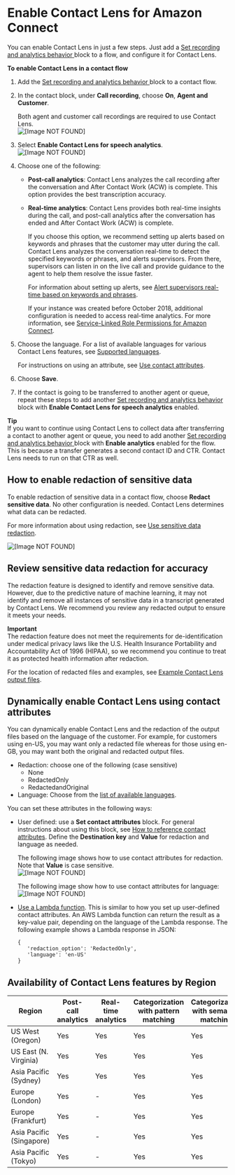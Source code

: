 # Enable Contact Lens for Amazon Connect<a name="enable-analytics"></a>

You can enable Contact Lens in just a few steps\. Just add a [Set recording and analytics behavior ](set-recording-behavior.md) block to a flow, and configure it for Contact Lens\.

**To enable Contact Lens in a contact flow**

1. Add the [Set recording and analytics behavior ](set-recording-behavior.md) block to a contact flow\.

1. In the contact block, under **Call recording**, choose **On**, **Agent and Customer**\.

   Both agent and customer call recordings are required to use Contact Lens\.  
![\[Image NOT FOUND\]](http://docs.aws.amazon.com/connect/latest/adminguide/images/set-recording-and-analytics-behavior.png)

1. Select **Enable Contact Lens for speech analytics**\.   
![\[Image NOT FOUND\]](http://docs.aws.amazon.com/connect/latest/adminguide/images/set-recording-and-analytics-behavior2.png)

1. Choose one of the following:
   + **Post\-call analytics**: Contact Lens analyzes the call recording after the conversation and After Contact Work \(ACW\) is complete\. This option provides the best transcription accuracy\.
   + **Real\-time analytics**: Contact Lens provides both real\-time insights during the call, and post\-call analytics after the conversation has ended and After Contact Work \(ACW\) is complete\.

     If you choose this option, we recommend setting up alerts based on keywords and phrases that the customer may utter during the call\. Contact Lens analyzes the conversation real\-time to detect the specified keywords or phrases, and alerts supervisors\. From there, supervisors can listen in on the live call and provide guidance to the agent to help them resolve the issue faster\.

     For information about setting up alerts, see [Alert supervisors real\-time based on keywords and phrases](add-rules-for-alerts.md)\.

     If your instance was created before October 2018, additional configuration is needed to access real\-time analytics\. For more information, see [Service\-Linked Role Permissions for Amazon Connect](connect-slr.md#slr-permissions)\.

1. Choose the language\. For a list of available languages for various Contact Lens features, see [Supported languages](supported-languages.md)\.

   For instructions on using an attribute, see [Use contact attributes](#dynamically-enable-analytics-contact-flow)\.

1. Choose **Save**\.

1. If the contact is going to be transferred to another agent or queue, repeat these steps to add another [Set recording and analytics behavior ](set-recording-behavior.md) block with **Enable Contact Lens for speech analytics** enabled\. 

**Tip**  
If you want to continue using Contact Lens to collect data after transferring a contact to another agent or queue, you need to add another [Set recording and analytics behavior ](set-recording-behavior.md) block with **Enable analytics** enabled for the flow\. This is because a transfer generates a second contact ID and CTR\. Contact Lens needs to run on that CTR as well\.

## How to enable redaction of sensitive data<a name="enable-redaction"></a>

To enable redaction of sensitive data in a contact flow, choose **Redact sensitive data**\. No other configuration is needed\. Contact Lens determines what data can be redacted\.

For more information about using redaction, see [Use sensitive data redaction](sensitive-data-redaction.md)\.

![\[Image NOT FOUND\]](http://docs.aws.amazon.com/connect/latest/adminguide/images/contact-lens-enable-redaction.png)

## Review sensitive data redaction for accuracy<a name="review-sensitive-data-redaction"></a>

The redaction feature is designed to identify and remove sensitive data\. However, due to the predictive nature of machine learning, it may not identify and remove all instances of sensitive data in a transcript generated by Contact Lens\. We recommend you review any redacted output to ensure it meets your needs\.

**Important**  
The redaction feature does not meet the requirements for de\-identification under medical privacy laws like the U\.S\. Health Insurance Portability and Accountability Act of 1996 \(HIPAA\), so we recommend you continue to treat it as protected health information after redaction\.

For the location of redacted files and examples, see [Example Contact Lens output files](contact-lens-example-output-files.md)\.

## Dynamically enable Contact Lens using contact attributes<a name="dynamically-enable-analytics-contact-flow"></a>

You can dynamically enable Contact Lens and the redaction of the output files based on the language of the customer\. For example, for customers using en\-US, you may want only a redacted file whereas for those using en\-GB, you may want both the original and redacted output files\.
+ Redaction: choose one of the following \(case sensitive\)
  + None
  + RedactedOnly
  + RedactedandOriginal
+ Language: Choose from the [list of available languages](supported-languages.md#supported-languages-contact-lens)\.

You can set these attributes in the following ways:
+ User defined: use a **Set contact attributes** block\. For general instructions about using this block, see [How to reference contact attributes](how-to-reference-attributes.md)\. Define the **Destination key** and **Value** for redaction and language as needed\. 

  The following image shows how to use contact attributes for redaction\. Note that **Value** is case sensitive\.   
![\[Image NOT FOUND\]](http://docs.aws.amazon.com/connect/latest/adminguide/images/contact-lens-contact-attributes-enable-redaction1.png)

  The following image show how to use contact attributes for language:  
![\[Image NOT FOUND\]](http://docs.aws.amazon.com/connect/latest/adminguide/images/contact-lens-contact-attributes-enable-redaction2.png)
+ [Use a Lambda function](attribs-with-lambda.md)\. This is similar to how you set up user\-defined contact attributes\. An AWS Lambda function can return the result as a key\-value pair, depending on the language of the Lambda response\. The following example shows a Lambda response in JSON: 

  ```
  {
     'redaction_option': 'RedactedOnly',
     'language': 'en-US'
  }
  ```

## Availability of Contact Lens features by Region<a name="regions-contactlens"></a>


| Region | Post\-call analytics | Real\-time analytics | Categorization with pattern matching |  Categorization with semantic matching | Extended language support  | 
| --- | --- | --- | --- | --- | --- | 
|  US West \(Oregon\)  | Yes  | Yes  | Yes  | Yes  | Yes  | 
|  US East \(N\. Virginia\)  | Yes  | Yes  | Yes  | Yes  | Yes  | 
|  Asia Pacific \(Sydney\)  | Yes  | Yes  | Yes  | Yes  | Yes  | 
|  Europe \(London\)  | Yes  | \-  | Yes  | Yes  | \-  | 
|  Europe \(Frankfurt\)  | Yes  | \-  | Yes  | Yes  | \-  | 
|  Asia Pacific \(Singapore\)  | Yes | \-  | Yes  | Yes  | \-  | 
|  Asia Pacific \(Tokyo\)  | Yes  | \-  | Yes  | Yes  | \-  | 